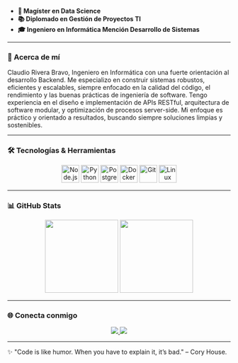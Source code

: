 - **🧬 Magíster en Data Science**
- **📚 Diplomado en Gestión de Proyectos TI**
- **🎓 Ingeniero en Informática Mención Desarrollo de Sistemas**

---

### 🚀 Acerca de mí
<p>
Claudio Rivera Bravo, Ingeniero en Informática con una fuerte orientación al desarrollo Backend. Me especializo en construir sistemas robustos, eficientes y escalables, siempre enfocado en la calidad del código, el rendimiento y las buenas prácticas de ingeniería de software.
Tengo experiencia en el diseño e implementación de APIs RESTful, arquitectura de software modular, y optimización de procesos server-side. Mi enfoque es práctico y orientado a resultados, buscando siempre soluciones limpias y sostenibles.
</p>
  
---

### 🛠️ Tecnologías & Herramientas

<p align="center">
  <img src="https://cdn.jsdelivr.net/gh/devicons/devicon/icons/nodejs/nodejs-original.svg" height="40" alt="Node.js" />
  <img src="https://cdn.jsdelivr.net/gh/devicons/devicon/icons/python/python-original.svg" height="40" alt="Python" />
  <img src="https://cdn.jsdelivr.net/gh/devicons/devicon/icons/postgresql/postgresql-original.svg" height="40" alt="PostgreSQL" />
  <img src="https://cdn.jsdelivr.net/gh/devicons/devicon/icons/docker/docker-original.svg" height="40" alt="Docker" />
  <img src="https://cdn.jsdelivr.net/gh/devicons/devicon/icons/git/git-original.svg" height="40" alt="Git" />
  <img src="https://cdn.jsdelivr.net/gh/devicons/devicon/icons/linux/linux-original.svg" height="40" alt="Linux" />
</p>

---

### 📊 GitHub Stats

<p align="center">
  <img src="https://github-readme-stats.vercel.app/api?username=criveradev&show_icons=true&theme=radical" height="165" />
  <img src="https://github-readme-stats.vercel.app/api/top-langs/?username=criveradev&layout=compact&theme=radical" height="165" />
</p>

---

### 🌐 Conecta conmigo

<p align="center">
  <a href="https://www.linkedin.com/in/criveradev/" target="_blank">
    <img src="https://img.shields.io/badge/LinkedIn-0077B5?style=for-the-badge&logo=linkedin&logoColor=white"/>
  </a>
  <a href="mailto:riverabravocla@outlook.com">
    <img src="https://img.shields.io/badge/Email-D14836?style=for-the-badge&logo=gmail&logoColor=white"/>
  </a>

</p>

---

✨ "Code is like humor. When you have to explain it, it’s bad." – Cory House.

